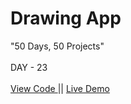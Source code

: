 # Drawing App
"50 Days, 50 Projects"
<br>
<br>
DAY - 23
<br> 
<br>
<a href="https://github.com/pushpakumari5117/drawingApp"> View Code </a>
||
<a href="https://pushpakumari5117.github.io/drawingApp/"> Live Demo </a>
